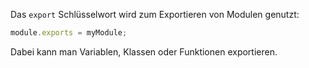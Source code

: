 Das `export` Schlüsselwort wird zum Exportieren von Modulen genutzt:

``` js
module.exports = myModule;
```

Dabei kann man Variablen, Klassen oder Funktionen exportieren.